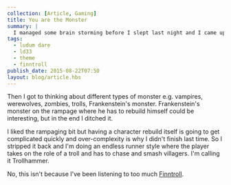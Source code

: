 ```yaml
---
collection: [Article, Gaming]
title: You are the Monster
summary: |
  I managed some brain storming before I slept last night and I came up with a few ideas. Initially I was thinking of a taking a classic arcade game and switching the roles so the player took on the part of the bad guy from the game. Space Invaders where you're the aliens or Pacman where you're the ghosts. I'm not convinced the game play would be interesting enough for that.
tags:
  - ludum dare
  - ld33
  - theme
  - finntroll
publish_date: 2015-08-22T07:50
layout: blog/article.hbs
---
```


Then I got to thinking about different types of monster e.g. vampires, werewolves, zombies, trolls, Frankenstein's monster. Frankenstein's monster on the rampage where he has to rebuild himself could be interesting, but in the end I ditched it.

I liked the rampaging bit but having a character rebuild itself is going to get complicated quickly and over-complexity is why I didn't finish last time. So I stripped it back and I'm doing an endless runner style where the player takes on the role of a troll and has to chase and smash villagers. I'm calling it Trollhammer.

No, this isn't because I've been listening to too much [Finntroll](https://www.youtube.com/watch?v=CJhi43RntJk).
